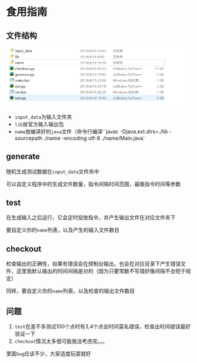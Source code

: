 # 食用指南

## 文件结构

![](<https://github.com/fjhzhixi/OO_test_elevator/blob/master/img/file.png>)

* `input_data`为输入文件夹
* `lib`放官方输入输出包
* `name`放编译好的`java`文件（命令行编译``javac -Djava.ext.dirs=./lib -sourcepath ./name -encoding utf-8 ./name/Main.java`

## generate

随机生成测试数据在`input_data`文件夹中

可以自定义程序中的生成文件数量，指令间隔时间范围，最晚指令时间等参数

## test

在生成输入之后运行，它会定时投放指令，并产生输出文件在对应文件夹下

要自定义你的`name`列表，以及产生的输入文件数目

## checkout

检查输出的正确性，如果有错误会在控制台输出，也会在对应目录下产生错误文件，这里我默认输出的时间间隔是对的（因为只要常数不写错好像间隔不会短于规定）

同样，要自定义你的`name`列表，以及检查的输出文件数目

## 问题

1. `test`在差不多测试100个点时有3,4个点会时间莫名错误，检查出时间错误最好验证一下
2. `checkout`情况太多很可能我没考虑完。。。

里面`bug`应该不少，大家适度玩耍就好